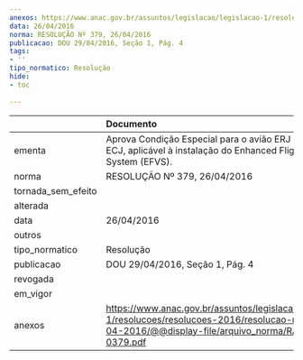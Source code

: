 ```yaml
---
anexos: https://www.anac.gov.br/assuntos/legislacao/legislacao-1/resolucoes/resolucoes-2016/resolucao-no-379-26-04-2016/@@display-file/arquivo_norma/RA2016-0379.pdf
data: 26/04/2016
norma: RESOLUÇÃO Nº 379, 26/04/2016
publicacao: DOU 29/04/2016, Seção 1, Pág. 4
tags:
- ''
tipo_normatico: Resolução
hide: 
- toc 
 
---
```


|                    | Documento                                                                                                                                                    |
|:-------------------|:-------------------------------------------------------------------------------------------------------------------------------------------------------------|
| ementa             | Aprova Condição Especial para o avião ERJ 190-100 ECJ, aplicável à instalação do Enhanced Flight Vision System (EFVS).                                       |
| norma              | RESOLUÇÃO Nº 379, 26/04/2016                                                                                                                                 |
| tornada_sem_efeito |                                                                                                                                                              |
| alterada           |                                                                                                                                                              |
| data               | 26/04/2016                                                                                                                                                   |
| outros             |                                                                                                                                                              |
| tipo_normatico     | Resolução                                                                                                                                                    |
| publicacao         | DOU 29/04/2016, Seção 1, Pág. 4                                                                                                                              |
| revogada           |                                                                                                                                                              |
| em_vigor           |                                                                                                                                                              |
| anexos             | https://www.anac.gov.br/assuntos/legislacao/legislacao-1/resolucoes/resolucoes-2016/resolucao-no-379-26-04-2016/@@display-file/arquivo_norma/RA2016-0379.pdf |